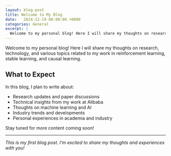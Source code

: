 ```yaml
---
layout: blog-post
title: Welcome to My Blog
date:   2024-12-19 00:00:00 +0000
categories: General
excerpt: |
  Welcome to my personal blog! Here I will share my thoughts on research, technology, and various topics related to my work in reinforcement learning, stable learning, and causal learning.
---
```


Welcome to my personal blog! Here I will share my thoughts on research, technology, and various topics related to my work in reinforcement learning, stable learning, and causal learning.

## What to Expect

In this blog, I plan to write about:

- Research updates and paper discussions
- Technical insights from my work at Alibaba
- Thoughts on machine learning and AI
- Industry trends and developments
- Personal experiences in academia and industry

Stay tuned for more content coming soon!

---

*This is my first blog post. I'm excited to share my thoughts and experiences with you!* 